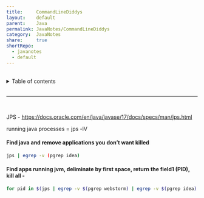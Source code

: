 ```yaml
---
title:     CommandLineDiddys          
layout:    default          
parent:    Java          
permalink: JavaNotes/CommandLineDiddys          
category:  JavaNotes          
share:     true          
shortRepo:        
  - javanotes        
  - default          
---
```

        
        
<br/>        
        
<details markdown="block">              
<summary>              
Table of contents              
</summary>              
{: .text-delta }              
1. TOC              
{:toc}              
</details>              
        
<br/>              
        
***              
        
<br/>              
        
JPS - https://docs.oracle.com/en/java/javase/17/docs/specs/man/jps.html        
        
running java processes = jps -lV        
        
#### Find java and remove applications you don’t want killed        
        
```bash        
jps | egrep -v (pgrep idea)        
```        
        
#### Find apps running jvm, deliminate by first space, return the field1 (PID), kill all -        
        
```bash        
for pid in $(jps | egrep -v $(pgrep webstorm) | egrep -v $(pgrep idea)| egrep -v $(pgrep jps) | cut -d' ' -f1); do kill -9 $pid; done        
```